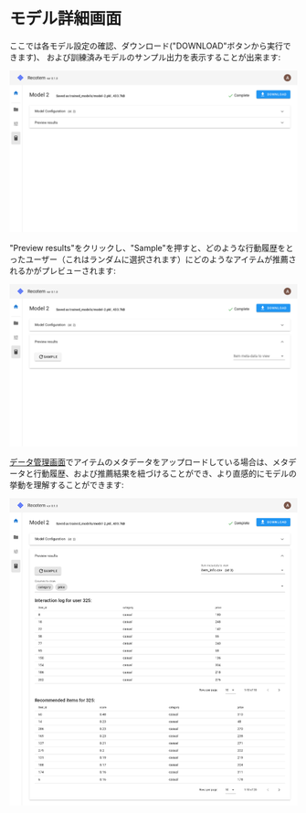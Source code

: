 # モデル詳細画面

ここでは各モデル設定の確認、ダウンロード("DOWNLOAD"ボタンから実行できます)、
および訓練済みモデルのサンプル出力を表示することが出来ます:

![trained-model-detail](./model-information.png)

"Preview results"をクリックし、"Sample"を押すと、どのような行動履歴をとったユーザー（これはランダムに選択されます）にどのようなアイテムが推薦されるかがプレビューされます:

![model-preview-raw](./model-preview-raw.png)

[データ管理画面](../data-list)でアイテムのメタデータをアップロードしている場合は、メタデータと行動履歴、および推薦結果を紐づけることができ、より直感的にモデルの挙動を理解することができます:

![model-preview-with-meta](./model-preview-with-metadata.png)
